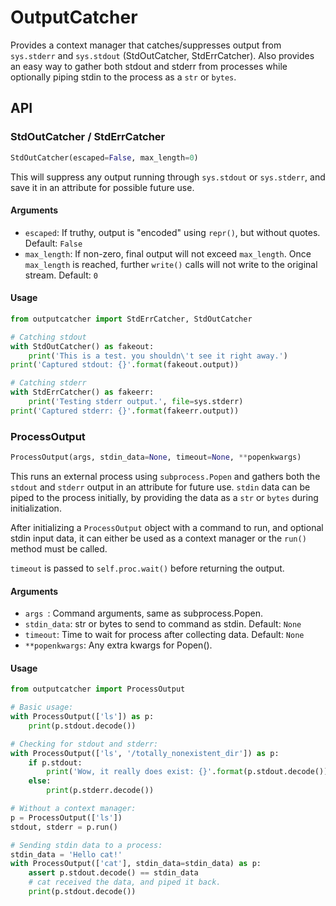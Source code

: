 # OutputCatcher

Provides a context manager that catches/suppresses output from `sys.stderr` and
`sys.stdout` (StdOutCatcher, StdErrCatcher). Also provides an easy way to
gather both stdout and stderr from processes while optionally piping stdin
to the process as a `str` or `bytes`.

## API

### StdOutCatcher / StdErrCatcher

```python
StdOutCatcher(escaped=False, max_length=0)
```

This will suppress any output running through `sys.stdout` or `sys.stderr`,
and save it in an attribute for possible future use.

#### Arguments

- `escaped`: If truthy, output is "encoded" using `repr()`, but without quotes.
Default: `False`
- `max_length`: If non-zero, final output will not exceed `max_length`.
Once `max_length` is reached, further `write()` calls will not write to the original stream.
Default: `0`

#### Usage

```python
from outputcatcher import StdErrCatcher, StdOutCatcher

# Catching stdout
with StdOutCatcher() as fakeout:
    print('This is a test. you shouldn\'t see it right away.')
print('Captured stdout: {}'.format(fakeout.output))

# Catching stderr
with StdErrCatcher() as fakeerr:
    print('Testing stderr output.', file=sys.stderr)
print('Captured stderr: {}'.format(fakeerr.output))
```

### ProcessOutput

```python
ProcessOutput(args, stdin_data=None, timeout=None, **popenkwargs)
```

This runs an external process using `subprocess.Popen` and gathers both the
`stdout` and `stderr` output in an attribute for future use.
`stdin` data can be piped to the process initially, by providing the data as
a `str` or `bytes` during initialization.

After initializing a `ProcessOutput` object with a command to run, and optional
stdin input data, it can either be used as a context manager or the `run()`
method must be called.

`timeout` is passed to `self.proc.wait()` before returning
the output.

#### Arguments

- `args `: Command arguments, same as subprocess.Popen.
- `stdin_data`: str or bytes to send to command as stdin. Default: `None`
- `timeout`: Time to wait for process after collecting data. Default: `None`
- `**popenkwargs`: Any extra kwargs for Popen().

#### Usage
```python
from outputcatcher import ProcessOutput

# Basic usage:
with ProcessOutput(['ls']) as p:
    print(p.stdout.decode())

# Checking for stdout and stderr:
with ProcessOutput(['ls', '/totally_nonexistent_dir']) as p:
    if p.stdout:
        print('Wow, it really does exist: {}'.format(p.stdout.decode()))
    else:
        print(p.stderr.decode())

# Without a context manager:
p = ProcessOutput(['ls'])
stdout, stderr = p.run()

# Sending stdin data to a process:
stdin_data = 'Hello cat!'
with ProcessOutput(['cat'], stdin_data=stdin_data) as p:
    assert p.stdout.decode() == stdin_data
    # cat received the data, and piped it back.
    print(p.stdout.decode())
```
